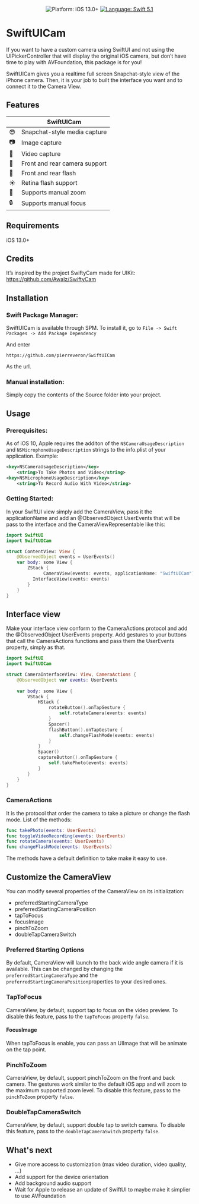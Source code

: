 <p align="center">
    <img src="https://img.shields.io/badge/platform-iOS%2013%2B-blue.svg?style=flat" alt="Platform: iOS 13.0+"/>
    <a href="https://developer.apple.com/swift"><img src="https://img.shields.io/badge/language-swift%205.1-4BC51D.svg?style=flat" alt="Language: Swift 5.1" /></a>
</p>

# SwiftUICam

If you want to have a custom camera using SwiftUI and not using the UIPickerController that will display the original iOS camera, but don’t have time to play with AVFoundation, this package is for you!

SwiftUICam gives you a realtime full screen Snapchat-style view of the iPhone camera. Then, it is your job to built the interface you want and to connect it to the Camera View.

## Features

|                              | SwiftUICam        
| ------------------------------------- | ---------------------
| :sunglasses:                  | Snapchat-style media capture                              
| :camera:  						  | Image capture               
| :movie_camera:  			      | Video capture                               
| :tada:                        | Front and rear camera support              
| :flashlight:                  | Front and rear flash  
| :sunny:                       | Retina flash support               
| :mag_right:                   |  Supports manual zoom               
| :lock:                        | Supports manual focus

## Requirements

iOS 13.0+

## Credits

It’s inspired by the project SwiftyCam made for UIKit: https://github.com/Awalz/SwiftyCam

## Installation

### Swift Package Manager:

SwiftUICam is available through SPM. To install it, go to `File -> Swift Packages -> Add Package Dependency` 

And enter
```
https://github.com/pierreveron/SwiftUICam
```

As the url.

### Manual installation:

Simply copy the contents of the Source folder into your project.

## Usage

### Prerequisites:

As of iOS 10, Apple requires the additon of the `NSCameraUsageDescription` and `NSMicrophoneUsageDescription` strings to the info.plist of your application. Example:

```xml
<key>NSCameraUsageDescription</key>
	<string>To Take Photos and Video</string>
<key>NSMicrophoneUsageDescription</key>
	<string>To Record Audio With Video</string>
```

### Getting Started:

In your SwiftUI view simply add the CameraView, pass it the applicationName and add an @ObservedObject UserEvents that will be pass to the interface and the CameraViewRepresentable like this:

```swift
import SwiftUI
import SwiftUICam

struct ContentView: View {
    @ObservedObject events = UserEvents()
    var body: some View {
    	ZStack {
              CameraView(events: events, applicationName: "SwiftUICam")
	      InterfaceView(events: events)
    	}
    }
}

```

## Interface view

Make your interface view conform to the CameraActions protocol and add the @ObservedObject UserEvents property.
Add gestures to your buttons that call the CameraActions functions and pass them the UserEvents property, simply as that.
```swift
import SwiftUI
import SwiftUICam

struct CameraInterfaceView: View, CameraActions {    
    @ObservedObject var events: UserEvents
    
    var body: some View {
        VStack {
            HStack {
                rotateButton().onTapGesture {
                    self.rotateCamera(events: events)
                }
                Spacer()
                flashButton().onTapGesture {
                    self.changeFlashMode(events: events)
                }
            }
            Spacer()
            captureButton().onTapGesture {
                self.takePhoto(events: events)
            }
        }
    }
}
```

### CameraActions

It is the protocol that order the camera to take a picture or change the flash mode. List of the methods:

```swift
func takePhoto(events: UserEvents)
func toggleVideoRecording(events: UserEvents)
func rotateCamera(events: UserEvents)
func changeFlashMode(events: UserEvents)
```

The methods have a default definition to take make it easy to use.

## Customize the CameraView

You can modify several properties of the CameraView on its initialization:

- preferredStartingCameraType
- preferredStartingCameraPosition
- tapToFocus
- focusImage
- pinchToZoom
- doubleTapCameraSwitch

### Preferred Starting Options

By default, CameraView will launch to the back wide angle camera if it is available. This can be changed by changing the `preferredStartingCameraType` and the `preferredStartingCameraPosition`properties to your desired ones.

### TapToFocus

CameraView, by default, support tap to focus on the video preview. To disable this feature, pass to the `tapToFocus` property `false`.

#### FocusImage

When tapToFocus is enable, you can pass an UIImage that will be animate on the tap point.

### PinchToZoom

CameraView, by default, support pinchToZoom on the front and back camera. The gestures work similar to the default iOS app and will zoom to the maximum supported zoom level. To disable this feature, pass to the `pinchToZoom` property `false`.

### DoubleTapCameraSwitch

CameraView, by default, support double tap to switch camera. To disable this feature, pass to the `doubleTapCameraSwitch` property `false`.


## What's next

- Give more access to customization (max video duration, video quality, ...)
- Add support for the device orientation
- Add background audio support
- Wait for Apple to release an update of SwiftUI to maybe make it simplier to use AVFoundation
